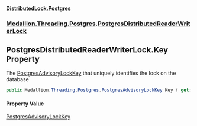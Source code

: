 #### [DistributedLock.Postgres](README.md 'README')
### [Medallion.Threading.Postgres](Medallion.Threading.Postgres.md 'Medallion.Threading.Postgres').[PostgresDistributedReaderWriterLock](PostgresDistributedReaderWriterLock.md 'Medallion.Threading.Postgres.PostgresDistributedReaderWriterLock')

## PostgresDistributedReaderWriterLock.Key Property

The [PostgresAdvisoryLockKey](PostgresAdvisoryLockKey.md 'Medallion.Threading.Postgres.PostgresAdvisoryLockKey') that uniquely identifies the lock on the database

```csharp
public Medallion.Threading.Postgres.PostgresAdvisoryLockKey Key { get; }
```

#### Property Value
[PostgresAdvisoryLockKey](PostgresAdvisoryLockKey.md 'Medallion.Threading.Postgres.PostgresAdvisoryLockKey')